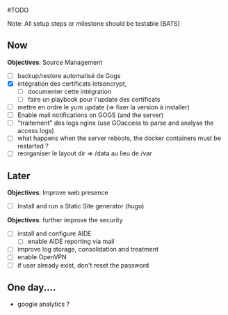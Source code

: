 #TODO


Note: All setup steps or milestone should be testable (BATS)

## Now

**Objectives**: Source Management
- [ ] backup/restore automatisé de Gogs
- [x] intégration des certificats letsencrypt,
   - [ ] documenter cette intégration
   - [ ] faire un playbook pour l'update des certificats
- [ ] mettre en ordre le yum update (=> fixer la version à installer)
- [ ] Enable mail notifications on GOGS (and the server)
- [ ] "traitement" des logs nginx (use GOaccess to parse and analyse the access logs)
- [ ] what happens when the server reboots, the docker containers must be restarted ?
- [ ] reorganiser le layout dir => /data au lieu de /var

## Later

**Objectives**: Improve web presence
- [ ] Install and run a Static Site generator (hugo)


**Objectives**: further improve the security

- [ ] install and configure AIDE
    - [ ] enable AIDE reporting via mail
- [ ] improve log storage, consolidation and treatment
- [ ] enable OpenVPN
- [ ] if user already exist, don't reset the password

## One day....
- google analytics ?



